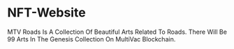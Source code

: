 # NFT-Website
MTV Roads Is A Collection Of Beautiful Arts Related To Roads. There Will Be 99 Arts In The Genesis Collection On MultiVac Blockchain.
